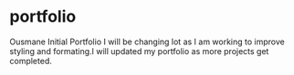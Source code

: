 # portfolio
Ousmane Initial Portfolio I will be changing lot as I am working to improve styling and formating.I will updated my portfolio as more projects get completed.
